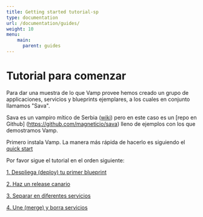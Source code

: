 ```yaml
---
title: Getting started tutorial-sp
type: documentation
url: /documentation/guides/
weight: 10
menu:
    main:
      parent: guides
---
```


# Tutorial para comenzar

Para dar una muestra de lo que Vamp provee hemos creado un grupo de applicaciones, servicios y blueprints ejemplares, a los cuales en conjunto llamamos "Sava".

Sava es un vampiro mítico de Serbia ([wiki](https://es.wikipedia.org/wiki/Sava_Savanović)) pero en este caso es un [repo en Github] (https://github.com/magneticio/sava) lleno de ejemplos con los que demostramos Vamp.

Primero instala Vamp. La manera más rápida de hacerlo es siguiendo el [quick start](/quick-start/)

Por favor sigue el tutorial en el orden siguiente:

[1. Despliega (deploy) tu primer blueprint](/documentation/guides/getting-started-tutorial/1-deploying/)

[2. Haz un release canario](/documentation/guides/getting-started-tutorial/2-canary-release/)

[3. Separar en diferentes servicios](/documentation/guides/getting-started-tutorial/3-splitting-services/)

[4. Une (merge) y borra servicios](/documentation/guides/getting-started-tutorial/4-merge-delete/)
